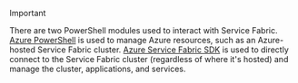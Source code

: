 > [!IMPORTANT]
> There are two PowerShell modules used to interact with Service Fabric. [Azure PowerShell](/powershell/azure/install-azurerm-ps?view=azurermps-4.4.0) is used to manage Azure resources, such as an Azure-hosted Service Fabric cluster. [Azure Service Fabric SDK](../service-fabric/service-fabric-get-started.md) is used to directly connect to the Service Fabric cluster (regardless of where it's hosted) and manage the cluster, applications, and services. 